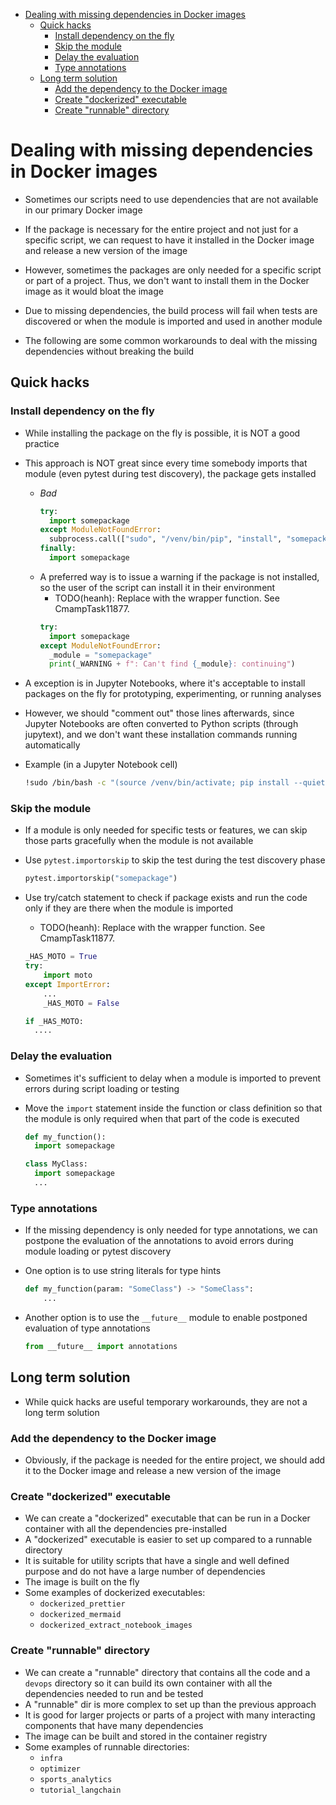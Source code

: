 <!-- toc -->

- [Dealing with missing dependencies in Docker images](#dealing-with-missing-dependencies-in-docker-images)
  * [Quick hacks](#quick-hacks)
    + [Install dependency on the fly](#install-dependency-on-the-fly)
    + [Skip the module](#skip-the-module)
    + [Delay the evaluation](#delay-the-evaluation)
    + [Type annotations](#type-annotations)
  * [Long term solution](#long-term-solution)
    + [Add the dependency to the Docker image](#add-the-dependency-to-the-docker-image)
    + [Create "dockerized" executable](#create-dockerized-executable)
    + [Create "runnable" directory](#create-runnable-directory)

<!-- tocstop -->

# Dealing with missing dependencies in Docker images

- Sometimes our scripts need to use dependencies that are not available in our
  primary Docker image
- If the package is necessary for the entire project and not just for a specific
  script, we can request to have it installed in the Docker image and release a
  new version of the image
- However, sometimes the packages are only needed for a specific script or part
  of a project. Thus, we don't want to install them in the Docker image as it
  would bloat the image

- Due to missing dependencies, the build process will fail when tests are
  discovered or when the module is imported and used in another module
- The following are some common workarounds to deal with the missing
  dependencies without breaking the build

## Quick hacks

### Install dependency on the fly

- While installing the package on the fly is possible, it is NOT a good practice
- This approach is NOT great since every time somebody imports that module (even
  pytest during test discovery), the package gets installed
  - _Bad_
    ```python
    try:
      import somepackage
    except ModuleNotFoundError:
      subprocess.call(["sudo", "/venv/bin/pip", "install", "somepackage"])
    finally:
      import somepackage
    ```
  - A preferred way is to issue a warning if the package is not installed, so
    the user of the script can install it in their environment
    - TODO(heanh): Replace with the wrapper function. See CmampTask11877.
    ```python
    try:
      import somepackage
    except ModuleNotFoundError:
      _module = "somepackage"
      print(_WARNING + f": Can't find {_module}: continuing")
    ```

- A exception is in Jupyter Notebooks, where it's acceptable to install packages
  on the fly for prototyping, experimenting, or running analyses
- However, we should "comment out" those lines afterwards, since Jupyter
  Notebooks are often converted to Python scripts (through jupytext), and we
  don't want these installation commands running automatically
- Example (in a Jupyter Notebook cell)
  ```bash
  !sudo /bin/bash -c "(source /venv/bin/activate; pip install --quiet somepackage)"
  ```

### Skip the module

- If a module is only needed for specific tests or features, we can skip those
  parts gracefully when the module is not available

- Use `pytest.importorskip` to skip the test during the test discovery phase

  ```python
  pytest.importorskip("somepackage")
  ```

- Use try/catch statement to check if package exists and run the code only if
  they are there when the module is imported
  - TODO(heanh): Replace with the wrapper function. See CmampTask11877.

  ```python
  _HAS_MOTO = True
  try:
      import moto
  except ImportError:
      ...
      _HAS_MOTO = False

  if _HAS_MOTO:
    ....
  ```

### Delay the evaluation

- Sometimes it's sufficient to delay when a module is imported to prevent errors
  during script loading or testing

- Move the `import` statement inside the function or class definition so that
  the module is only required when that part of the code is executed

  ```python
  def my_function():
    import somepackage
  ```

  ```python
  class MyClass:
    import somepackage
    ...
  ```

### Type annotations

- If the missing dependency is only needed for type annotations, we can postpone
  the evaluation of the annotations to avoid errors during module loading or
  pytest discovery

- One option is to use string literals for type hints

  ```python
  def my_function(param: "SomeClass") -> "SomeClass":
      ...
  ```

- Another option is to use the `__future__` module to enable postponed
  evaluation of type annotations
  ```python
  from __future__ import annotations
  ```

## Long term solution

- While quick hacks are useful temporary workarounds, they are not a long term
  solution

### Add the dependency to the Docker image

- Obviously, if the package is needed for the entire project, we should add it
  to the Docker image and release a new version of the image

### Create "dockerized" executable

- We can create a "dockerized" executable that can be run in a Docker container
  with all the dependencies pre-installed
- A "dockerized" executable is easier to set up compared to a runnable directory
- It is suitable for utility scripts that have a single and well defined purpose
  and do not have a large number of dependencies
- The image is built on the fly
- Some examples of dockerized executables:
  - `dockerized_prettier`
  - `dockerized_mermaid`
  - `dockerized_extract_notebook_images`

### Create "runnable" directory

- We can create a "runnable" directory that contains all the code and a `devops`
  directory so it can build its own container with all the dependencies needed
  to run and be tested
- A "runnable" dir is more complex to set up than the previous approach
- It is good for larger projects or parts of a project with many interacting
  components that have many dependencies
- The image can be built and stored in the container registry
- Some examples of runnable directories:
  - `infra`
  - `optimizer`
  - `sports_analytics`
  - `tutorial_langchain`
